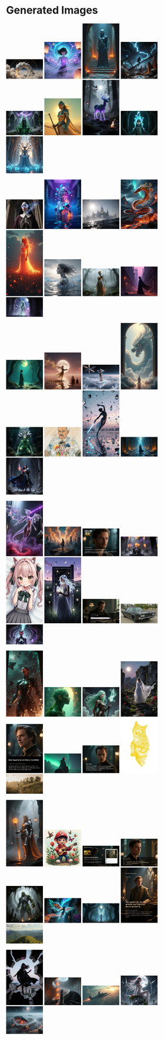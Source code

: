 # Generated Images



<img src="2025_10_26_01.webp" width="100"/> <img src="2025_10_26_02.webp" width="100"/> <img src="2025_10_26_03.webp" width="100"/> <img src="2025_10_26_04.webp" width="100"/> <img src="2025_10_26_05.webp" width="100"/> <img src="2025_10_26_06.webp" width="100"/> <img src="2025_10_26_07.webp" width="100"/> <img src="2025_10_26_08.webp" width="100"/> <img src="2025_10_26_09.webp" width="100"/>

<img src="2025_10_26_10.webp" width="100"/> <img src="2025_10_26_11.webp" width="100"/> <img src="2025_10_26_12.webp" width="100"/> <img src="2025_10_26_13.webp" width="100"/> <img src="2025_10_26_14.webp" width="100"/> <img src="2025_10_26_15.webp" width="100"/> <img src="2025_10_26_16.webp" width="100"/> <img src="2025_10_26_17.webp" width="100"/> <img src="2025_10_26_18.webp" width="100"/>

<img src="2025_10_26_19.webp" width="100"/> <img src="2025_10_26_20.webp" width="100"/> <img src="2025_10_26_21.webp" width="100"/> <img src="2025_10_26_22.webp" width="100"/> <img src="2025_10_26_23.webp" width="100"/> <img src="2025_10_26_24.webp" width="100"/> <img src="2025_10_26_25.webp" width="100"/> <img src="2025_10_26_26.webp" width="100"/> <img src="2025_10_26_27.webp" width="100"/>

<img src="2025_10_26_28.webp" width="100"/> <img src="2025_10_26_29.webp" width="100"/> <img src="2025_10_26_30.webp" width="100"/> <img src="2025_10_26_31.webp" width="100"/> <img src="2025_10_26_32.webp" width="100"/> <img src="2025_10_26_33.webp" width="100"/> <img src="2025_10_26_34.webp" width="100"/> <img src="2025_10_26_35.webp" width="100"/> <img src="2025_10_26_36.webp" width="100"/>

<img src="2025_10_26_37.webp" width="100"/> <img src="2025_10_26_38.webp" width="100"/> <img src="2025_10_26_39.webp" width="100"/> <img src="2025_10_26_40.webp" width="100"/> <img src="2025_10_26_41.webp" width="100"/> <img src="2025_10_26_42.webp" width="100"/> <img src="2025_10_26_43.webp" width="100"/> <img src="2025_10_26_44.webp" width="100"/> <img src="2025_10_26_45.webp" width="100"/>

<img src="2025_10_26_46.webp" width="100"/> <img src="2025_10_26_47.webp" width="100"/> <img src="2025_10_26_48.webp" width="100"/> <img src="2025_10_26_49.webp" width="100"/> <img src="2025_10_26_50.webp" width="100"/> <img src="2025_10_26_51.webp" width="100"/> <img src="2025_10_26_52.webp" width="100"/> <img src="2025_10_26_53.webp" width="100"/> <img src="2025_10_26_54.webp" width="100"/>

<img src="2025_10_26_55.webp" width="100"/> <img src="2025_10_26_56.webp" width="100"/> <img src="2025_10_26_57.webp" width="100"/> <img src="2025_10_26_58.webp" width="100"/> <img src="2025_10_26_59.webp" width="100"/>